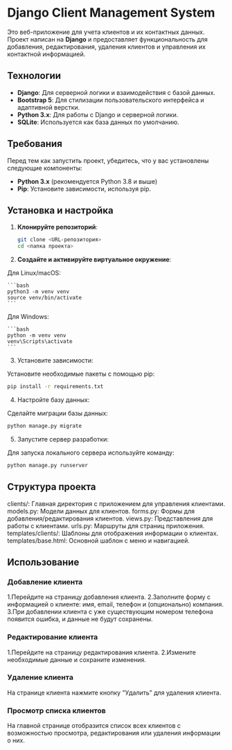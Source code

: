 # Django Client Management System

Это веб-приложение для учета клиентов и их контактных данных. Проект написан на **Django** и предоставляет функциональность для добавления, редактирования, удаления клиентов и управления их контактной информацией.

## Технологии

- **Django**: Для серверной логики и взаимодействия с базой данных.
- **Bootstrap 5**: Для стилизации пользовательского интерфейса и адаптивной верстки.
- **Python 3.x**: Для работы с Django и серверной логики.
- **SQLite**: Используется как база данных по умолчанию.

## Требования

Перед тем как запустить проект, убедитесь, что у вас установлены следующие компоненты:

- **Python 3.x** (рекомендуется Python 3.8 и выше)
- **Pip**: Установите зависимости, используя pip.

## Установка и настройка

1. **Клонируйте репозиторий**:

   ```bash
   git clone <URL-репозитория>
   cd <папка проекта>
   ```

2. **Создайте и активируйте виртуальное окружение**:

Для Linux/macOS:

    ```bash
    python3 -m venv venv
    source venv/bin/activate
    ```

Для Windows:

    ```bash
    python -m venv venv
    venv\Scripts\activate
    ```

3. Установите зависимости:

Установите необходимые пакеты с помощью pip:

   ```bash
   pip install -r requirements.txt
   ```

4. Настройте базу данных:

Сделайте миграции базы данных:

   ```bash
   python manage.py migrate
   ```

5. Запустите сервер разработки:

Для запуска локального сервера используйте команду:

   ```bash
   python manage.py runserver
   ```

## Структура проекта 

clients/: Главная директория с приложением для управления клиентами.
models.py: Модели данных для клиентов.
forms.py: Формы для добавления/редактирования клиентов.
views.py: Представления для работы с клиентами.
urls.py: Маршруты для страниц приложения.
templates/clients/: Шаблоны для отображения информации о клиентах.
templates/base.html: Основной шаблон с меню и навигацией.

## Использование
 
### Добавление клиента
1.Перейдите на страницу добавления клиента.
2.Заполните форму с информацией о клиенте: имя, email, телефон и (опционально) компания.
3.При добавлении клиента с уже существующим номером телефона появится ошибка, и данные не будут сохранены.

### Редактирование клиента
1.Перейдите на страницу редактирования клиента.
2.Измените необходимые данные и сохраните изменения.

### Удаление клиента
На странице клиента нажмите кнопку "Удалить" для удаления клиента.

### Просмотр списка клиентов
На главной странице отобразится список всех клиентов с возможностью просмотра, редактирования или удаления информации о них.